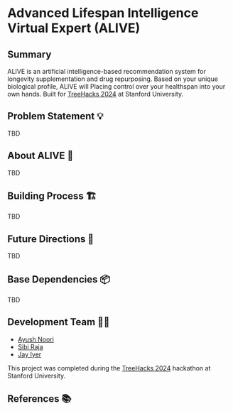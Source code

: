 # Advanced Lifespan Intelligence Virtual Expert (ALIVE)

## Summary

ALIVE is an artificial intelligence-based recommendation system for longevity supplementation and drug repurposing. Based on your unique biological profile, ALIVE will  Placing control over your healthspan into your own hands. Built for [TreeHacks 2024](https://www.treehacks.com/) at Stanford University.

## Problem Statement 💡

TBD

## About ALIVE 📝

TBD

## Building Process 🏗

TBD

## Future Directions 🚀

TBD

## Base Dependencies 📦 

TBD

## Development Team 🧑‍💻
* [Ayush Noori](mailto:anoori@college.harvard.edu)
* [Sibi Raja](mailto:sraja@college.harvard.edu)
* [Jay Iyer](mailto:sraja@college.harvard.edu)

This project was completed during the [TreeHacks 2024](https://www.treehacks.com/) hackathon at Stanford University.

## References 📚

